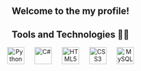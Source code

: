 <div align="center"><h2>Welcome to the my profile!</h2></div>

<div align="center">
  <h2>Tools and Technologies 👨‍💻</h2>
  <img src="https://cdn.jsdelivr.net/gh/devicons/devicon/icons/python/python-original.svg" height="40" alt="Python" style="margin: 0 10px;" />
  <img src="https://cdn.jsdelivr.net/gh/devicons/devicon/icons/csharp/csharp-original.svg" height="40" alt="C#" style="margin: 0 10px;" />
  <img src="https://cdn.jsdelivr.net/gh/devicons/devicon/icons/html5/html5-original.svg" height="40" alt="HTML5" style="margin: 0 10px;" />
  <img src="https://cdn.jsdelivr.net/gh/devicons/devicon/icons/css3/css3-original.svg" height="40" alt="CSS3" style="margin: 0 10px;" />
  <img src="https://cdn.jsdelivr.net/gh/devicons/devicon/icons/mysql/mysql-original.svg" height="40" alt="MySQL" style="margin: 0 10px;" />
</div>


